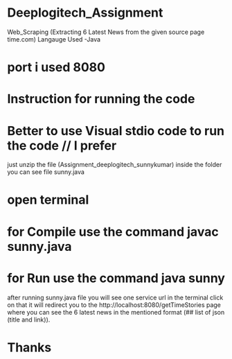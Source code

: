 # Deeplogitech_Assignment 

Web_Scraping (Extracting 6 Latest News from the given  source page  time.com)
Langauge Used -Java

# port i used 8080 

 # Instruction for running the code
 # Better to use Visual stdio code to run the code  // I prefer
 just unzip the file (Assignment_deeplogitech_sunnykumar)
 inside the folder you can see file sunny.java
 # open terminal
 # for Compile use the command     javac sunny.java   
 # for Run use the command         java sunny


 after running sunny.java file you will see one service url in the terminal click on that it will redirect you to the   http://localhost:8080/getTimeStories page where you can see the 6 latest news 
 in the mentioned format (## list of json (title and link)).


 # Thanks  

 

 
 
 


 

 
 
